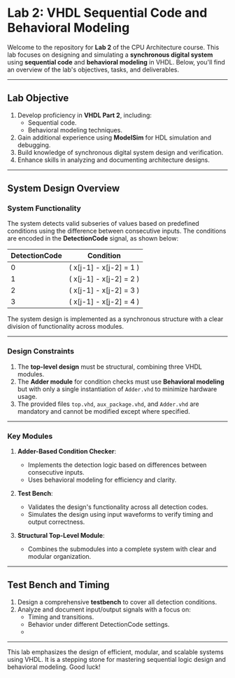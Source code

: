 # Lab 2: VHDL Sequential Code and Behavioral Modeling

Welcome to the repository for **Lab 2** of the CPU Architecture course. This lab focuses on designing and simulating a **synchronous digital system** using **sequential code** and **behavioral modeling** in VHDL. Below, you'll find an overview of the lab's objectives, tasks, and deliverables.

---

## **Lab Objective**
1. Develop proficiency in **VHDL Part 2**, including:
   - Sequential code.
   - Behavioral modeling techniques.
2. Gain additional experience using **ModelSim** for HDL simulation and debugging.
3. Build knowledge of synchronous digital system design and verification.
4. Enhance skills in analyzing and documenting architecture designs.

---

## **System Design Overview**
### **System Functionality**
The system detects valid subseries of values based on predefined conditions using the difference between consecutive inputs. The conditions are encoded in the **DetectionCode** signal, as shown below:

| DetectionCode | Condition                              |
|---------------|---------------------------------------|
| 0             | \( x[j-1] - x[j-2] = 1 \)            |
| 1             | \( x[j-1] - x[j-2] = 2 \)            |
| 2             | \( x[j-1] - x[j-2] = 3 \)            |
| 3             | \( x[j-1] - x[j-2] = 4 \)            |

The system design is implemented as a synchronous structure with a clear division of functionality across modules.

---

### **Design Constraints**
1. The **top-level design** must be structural, combining three VHDL modules.
2. The **Adder module** for condition checks must use **Behavioral modeling** but with only a single instantiation of `Adder.vhd` to minimize hardware usage.
3. The provided files `top.vhd`, `aux_package.vhd`, and `Adder.vhd` are mandatory and cannot be modified except where specified.

---

### **Key Modules**
1. **Adder-Based Condition Checker**:
   - Implements the detection logic based on differences between consecutive inputs.
   - Uses behavioral modeling for efficiency and clarity.

2. **Test Bench**:
   - Validates the design's functionality across all detection codes.
   - Simulates the design using input waveforms to verify timing and output correctness.

3. **Structural Top-Level Module**:
   - Combines the submodules into a complete system with clear and modular organization.

---

## **Test Bench and Timing**
1. Design a comprehensive **testbench** to cover all detection conditions.
2. Analyze and document input/output signals with a focus on:
   - Timing and transitions.
   - Behavior under different DetectionCode settings.
   - 
---

This lab emphasizes the design of efficient, modular, and scalable systems using VHDL. It is a stepping stone for mastering sequential logic design and behavioral modeling. Good luck!

